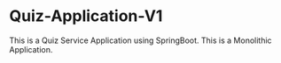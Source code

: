 # Quiz-Application-V1
This is a Quiz Service Application using SpringBoot. This is a Monolithic Application.
